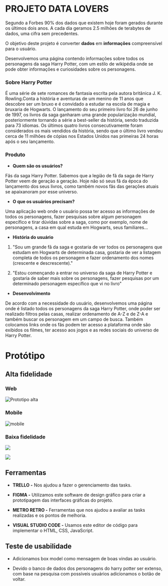# PROJETO DATA LOVERS

Segundo a Forbes 90% dos dados que existem hoje foram gerados durante os últimos dois anos. A cada dia geramos 2.5 milhões de terabytes de dados, uma cifra sem precedentes.

O objetivo deste projeto é converter **dados** em **informações** compreensível para o usuário.

Desenvolvemos uma página contendo informações sobre todos os personagens da saga Harry Potter, com um estilo de wikipédia onde se pode obter informações e curiosidades sobre os personagens.

### Sobre Harry Potter
É uma série de sete romances de fantasia escrita pela autora britânica J. K. Rowling.Conta a história e aventuras de um menino de 11 anos que descobre ser um bruxo e é convidado a estudar na escola de magia e bruxaria de Hogwarts.
O lançamento do seu primeiro livro foi 26 de junho de 1997, os livros da saga ganharam uma grande popularização mundial, posteriormente tornando a série a best-seller da história, sendo traduzida para 73 idiomas. Os últimos quatro livros consecutivamente foram considerados os mais vendidos da história, sendo que o último livro vendeu cerca de 11 milhões de cópias nos Estados Unidos nas primeiras 24 horas após o seu lançamento.

### Produto

* **Quem são os usuários?**  

Fãs da saga Harry Potter. Sabemos que a legião de fã da saga de Harry Potter veem de geração a geração. Hoje não só seus fã da época do lançamento dos seus livros, como também novos fãs das gerações atuais se apaixanoram por esse universo.

* **O que os usuários precisam?**  

Uma aplicação web onde o usuário possa ter acesso as informações de todos os personagens, fazer pesquisas sobre algum personagem específico e tirar dúvidas sobre a saga, como por exemplo, nome de personagens, a casa em qual estuda em Hogwarts, seus familiares...


* **História do usuário**

1. "Sou um grande fã da saga e gostaria de ver todos os personagens que estudam em Hogwarts de determinada casa, gostaria de ver a listagem completa de todos os personagem e fazer ordenamento dos nomes (crescente e descrescente)."


2. "Estou començando a entrar no universo da saga de Harry Potter e gostaria de saber mais sobre os personagens, fazer pesquisas por um determinado personagem específico que vi no livro" 


* **Desenvolvimento**

De acordo com a necessidade do usuário, desenvolvemos uma página onde é listado todos os personagens da saga Harry Potter, onde poder ser realizado filtros pelas casas, realizar ordenamento de A-Z e de Z-A e também buscar os personagem em um campo de busca. Também colocamos links onde os fãs podem ter acesso a plataforma onde são exibidos os filmes, ter acesso aos jogos e as redes sociais do universo de Harry Potter.

# Protótipo
## Alta fidelidade  

### Web
![Prototipo alta](src/imagens/Prototipo%20de%20alta.png)

### Mobile
![mobile](src/imagens/proto%20mobile.png)
### Baixa fidelidade
![](src/imagens/proto%20bx%201.jpeg)

![](src/imagens/proto%20bx%202.jpeg)
## Ferramentas

* **TRELLO -**  Nos ajudou a fazer o gerenciamento das tasks.

* **FIGMA -** Utilizamos este software de design gráfico para criar a prototipagem das interfaces gráficas do projeto.

* **METRO RETRO -**  Ferramentas que nos ajudou a avaliar as tasks realizadas e os pontos de melhoria.

* **VISUAL STUDIO CODE -** Usamos este editor de código para implementar o HTML, CSS, JavaScript.

## Teste de usabilidade

* Adicionamos box model como mensagem de boas vindas ao usuário.

* Devido o banco de dados dos personagens do harry potter ser extenso, com base na pesquisa com possíveis usuários adicionamos o botão de voltar.

